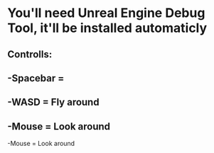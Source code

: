 <h1>You'll need Unreal Engine Debug Tool, it'll be installed automaticly</h1>

<h2>Controlls:</h2>
  <h2>-Spacebar = </h2>
  <h2>-WASD = Fly around</h2>
  <h2>-Mouse = Look around</h2>-Mouse = Look around
